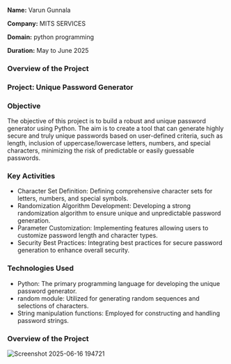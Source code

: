 **Name:** Varun Gunnala

**Company:** MITS SERVICES

**Domain:** python programming

**Duration:** May to June 2025



### Overview of the Project


### Project: Unique Password Generator



### Objective
The objective of this project is to build a robust and unique password generator using Python. The aim is to create a tool that can generate highly secure and truly unique passwords based on user-defined criteria, such as length, inclusion of uppercase/lowercase letters, numbers, and special characters, minimizing the risk of predictable or easily guessable passwords.


### Key Activities
 * Character Set Definition: Defining comprehensive character sets for letters, numbers, and special symbols.
 * Randomization Algorithm Development: Developing a strong randomization algorithm to ensure unique and unpredictable password generation.
 * Parameter Customization: Implementing features allowing users to customize password length and character types.
 * Security Best Practices: Integrating best practices for secure password generation to enhance overall security.


### Technologies Used
 * Python: The primary programming language for developing the unique password generator.
 * random module: Utilized for generating random sequences and selections of characters.
 * String manipulation functions: Employed for constructing and handling password strings.

### Overview of the Project

![Screenshot 2025-06-16 194721](https://github.com/user-attachments/assets/e45951e7-12f8-4770-b80e-c25b8f724a9e)
